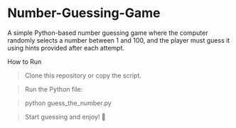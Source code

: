 # Number-Guessing-Game
A simple Python-based number guessing game where the computer randomly selects a number between 1 and 100, and the player must guess it using hints provided after each attempt.

How to Run

>Clone this repository or copy the script.

>Run the Python file:

>python guess_the_number.py

>Start guessing and enjoy! 🎉
